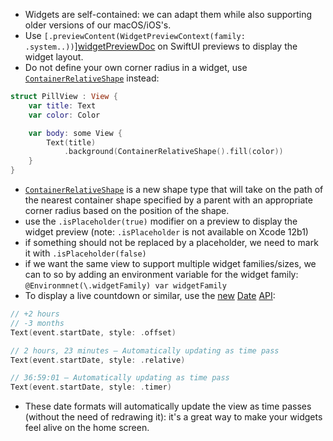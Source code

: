 - Widgets are self-contained: we can adapt them while also supporting older versions of our macOS/iOS's.
- Use `[.previewContent(WidgetPreviewContext(family: .system..))`][widgetPreviewDoc] on SwiftUI previews to display the widget layout.
- Do not define your own corner radius in a widget, use [`ContainerRelativeShape`][containerRelativeShapeDoc] instead:

```swift
struct PillView : View {
    var title: Text
    var color: Color

    var body: some View {
        Text(title)
            .background(ContainerRelativeShape().fill(color))
    }
}
```

- [`ContainerRelativeShape`][containerRelativeShapeDoc] is a new shape type that will take on the path of the nearest container shape specified by a parent with an appropriate corner radius based on the position of the shape.
- use the `.isPlaceholder(true)` modifier on a preview to display the widget preview (note: `.isPlaceholder` is not available on Xcode 12b1)
- if something should not be replaced by a placeholder, we need to mark it with `.isPlaceholder(false)`
- if we want the same view to support multiple widget families/sizes, we can to so by adding an environment variable for the widget family: `@Environmnet(\.widgetFamily) var widgetFamily`
- To display a live countdown or similar, use the [new][dateDoc1] [Date][dateDoc2] [API][dateDoc3]:
```swift
// +2 hours
// -3 months
Text(event.startDate, style: .offset)

// 2 hours, 23 minutes – Automatically updating as time pass
Text(event.startDate, style: .relative)

// 36:59:01 – Automatically updating as time pass
Text(event.startDate, style: .timer)
```

- These date formats will automatically update the view as time passes (without the need of redrawing it): it's a great way to make your widgets feel alive on the home screen.

[widgetPreviewDoc]: https://developer.apple.com/documentation/widgetkit/widgetpreviewcontext
[containerRelativeShapeDoc]: https://developer.apple.com/documentation/swiftui/containerrelativeshape
[dateDoc1]: https://developer.apple.com/documentation/swiftui/text/init(_:)-4k7ab
[dateDoc2]: https://developer.apple.com/documentation/swiftui/text/init(_:)-56n81
[dateDoc3]: https://developer.apple.com/documentation/swiftui/text/init(_:style:)
